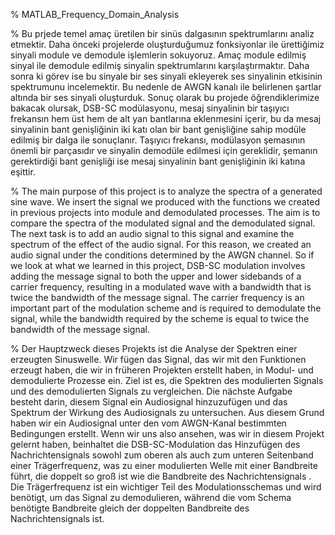 % MATLAB_Frequency_Domain_Analysis


% Bu prjede temel amaç üretilen bir sinüs dalgasının spektrumlarını analiz etmektir. Daha önceki projelerde oluşturduğumuz fonksiyonlar ile ürettiğimiz sinyali module ve demodule işlemlerin sokuyoruz. Amaç module edilmiş sinyal ile demodule edilmiş sinyalin  spektrumlarını karşılaştırmaktır. Daha sonra ki görev ise bu sinyale bir ses sinyali ekleyerek ses sinyalinin etkisinin spektrumunu incelemektir. Bu nedenle de AWGN kanalı ile belirlenen şartlar altında bir ses sinyali oluşturduk. Sonuç olarak bu projede öğrendiklerimize bakacak olursak, DSB-SC modülasyonu, mesaj sinyalinin bir taşıyıcı frekansın hem üst hem de alt yan bantlarına eklenmesini içerir, bu da mesaj sinyalinin bant genişliğinin iki katı olan bir bant genişliğine sahip modüle edilmiş bir dalga ile sonuçlanır. Taşıyıcı frekansı, modülasyon şemasının önemli bir parçasıdır ve sinyalin demodüle edilmesi için gereklidir, şemanın gerektirdiği bant genişliği ise mesaj sinyalinin bant genişliğinin iki katına eşittir.



% The main purpose of this project is to analyze the spectra of a generated sine wave. We insert the signal we produced with the functions we created in previous projects into module and demodulated processes. The aim is to compare the spectra of the modulated signal and the demodulated signal. The next task is to add an audio signal to this signal and examine the spectrum of the effect of the audio signal. For this reason, we created an audio signal under the conditions determined by the AWGN channel. So if we look at what we learned in this project, DSB-SC modulation involves adding the message signal to both the upper and lower sidebands of a carrier frequency, resulting in a modulated wave with a bandwidth that is twice the bandwidth of the message signal. The carrier frequency is an important part of the modulation scheme and is required to demodulate the signal, while the bandwidth required by the scheme is equal to twice the bandwidth of the message signal.



% Der Hauptzweck dieses Projekts ist die Analyse der Spektren einer erzeugten Sinuswelle. Wir fügen das Signal, das wir mit den Funktionen erzeugt haben, die wir in früheren Projekten erstellt haben, in Modul- und demodulierte Prozesse ein. Ziel ist es, die Spektren des modulierten Signals und des demodulierten Signals zu vergleichen. Die nächste Aufgabe besteht darin, diesem Signal ein Audiosignal hinzuzufügen und das Spektrum der Wirkung des Audiosignals zu untersuchen. Aus diesem Grund haben wir ein Audiosignal unter den vom AWGN-Kanal bestimmten Bedingungen erstellt. Wenn wir uns also ansehen, was wir in diesem Projekt gelernt haben, beinhaltet die DSB-SC-Modulation das Hinzufügen des Nachrichtensignals sowohl zum oberen als auch zum unteren Seitenband einer Trägerfrequenz, was zu einer modulierten Welle mit einer Bandbreite führt, die doppelt so groß ist wie die Bandbreite des Nachrichtensignals . Die Trägerfrequenz ist ein wichtiger Teil des Modulationsschemas und wird benötigt, um das Signal zu demodulieren, während die vom Schema benötigte Bandbreite gleich der doppelten Bandbreite des Nachrichtensignals ist.
